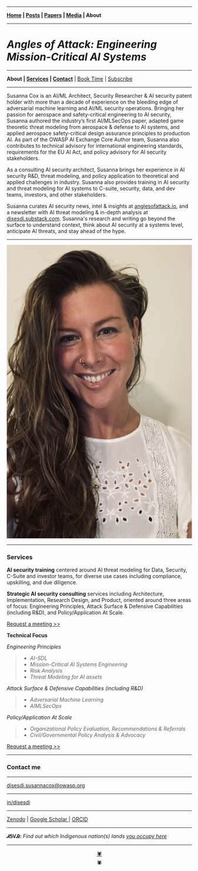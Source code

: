 -------

**[Home](https://anglesofattack.io/) \| [Posts](https://anglesofattack.io/posts.html) \| [Papers](https://anglesofattack.io/papers.html) \| [Media](https://anglesofattack.io/media.html) \| About**

-------

# *Angles of Attack: Engineering Mission-Critical AI Systems*

-------

**About \| [Services](#services) \| [Contact](#contact-me)** \| [Book Time](https://calendar.app.google/MemzFXVuhz1upGE2A) \| [Subscribe](https://disesdi.substack.com/subscribe)

-------

Susanna Cox is an AI/ML Architect, Security Researcher & AI security patent holder with more than a decade of experience on the bleeding edge of adversarial machine learning and AI/ML security operations. Bringing her passion for aerospace and safety-critical engineering to AI security, Susanna authored the industry’s first AI/MLSecOps paper, adapted game theoretic threat modeling from aerospace & defense to AI systems, and applied aerospace safety-critical design assurance principles to production AI. As part of the OWASP AI Exchange Core Author team, Susanna also contributes to technical advisory for international engineering standards, requirements for the EU AI Act, and policy advisory for AI security stakeholders.

As a consulting AI security architect, Susanna brings her experience in AI security R&D, threat modeling, and policy application to theoretical and applied challenges in industry. Susanna also provides training in AI security and threat modeling for AI systems to C-suite, security, data, and dev teams, investors, and other stakeholders.

Susanna curates AI security news, intel & insights at [anglesofattack.io](https://disesdi.substack.com/), and a newsletter with AI threat modeling & in-depth analysis at [disesdi.substack.com](https://disesdi.substack.com/).  Susanna's research and writing go beyond the surface to understand context, think about AI security at a systems level, anticipate AI threats, and stay ahead of the hype.


-------

![disesdi_susanna](susanna_cox.jpeg)

-------

### Services

**AI security training** centered around AI threat modeling for Data, Security, C-Suite and investor teams, for diverse use cases including compliance, upskilling, and due diligence.

**Strategic AI security consulting** services including Architecture, Implementation, Research Design, and Product, oriented around three areas of focus: Engineering Principles, Attack Surface & Defensive Capabilities (including R&D), and Policy/Application At Scale.

[Request a meeting >>](https://calendar.app.google/MemzFXVuhz1upGE2A)

**Technical Focus**

*Engineering Principles*
> * *AI-SDL*
> * *Mission-Critical AI Systems Engineering*
> * *Risk Analysis*
> * *Threat Modeling for AI assets*

*Attack Surface & Defensive Capabilities (including R&D)*
> * *Adversarial Machine Learning*
> * *AIMLSecOps*

*Policy/Application At Scale*
> * *Organizational Policy Evaluation, Recommendations & Referrals*
> * *Civil/Governmental Policy Analysis & Advocacy*

[Request a meeting >>](https://calendar.app.google/MemzFXVuhz1upGE2A)

-------

### Contact me

-------

<a href="mailto:disesdi.susannacox@owasp.org" target="_blank" rel="noopener noreferrer">disesdi.susannacox@owasp.org</a>

-------

<a href="https://www.linkedin.com/in/disesdi/" target="_blank" rel="noopener noreferrer">in/disesdi</a> 

-------

<a href="https://zenodo.org/search?q=metadata.creators.person_or_org.name%3A%22Cox%2C%20Susanna%22&l=list&p=1&s=10&sort=bestmatch" target="_blank" rel="noopener noreferrer">Zenodo</a> \| <a href="https://scholar.google.com/citations?hl=en&user=mRCXIV8AAAAJ" target="_blank" rel="noopener noreferrer">Google Scholar </a> \| <a href="https://orcid.org/0009-0003-0568-0236" target="_blank" rel="noopener noreferrer">ORCID </a> 

-------

**ᏗᎦᏙᎯ:** *Find out which Indigenous nation(s) lands <a href="https://native-land.ca/" target="_blank" rel="noopener noreferrer">you occupy here</a>*

-------
<div align="center"><a href="https://www.linkedin.com/in/disesdi/" target="_blank" rel="noopener noreferrer">🕷</a></div>

<div align="center">🕷</div>
